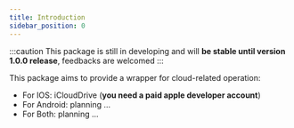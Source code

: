 ```yaml
---
title: Introduction
sidebar_position: 0
---
```


:::caution
This package is still in developing and will **be stable until version 1.0.0 release**, feedbacks are welcomed
:::

This package aims to provide a wrapper for cloud-related operation:
- For IOS: iCloudDrive (**you need a paid apple developer account**)
- For Android: planning ...
- For Both: planning ...
